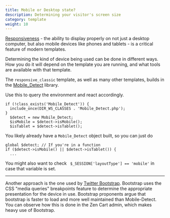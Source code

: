 ```yaml
---
title: Mobile or Desktop state? 
description: Determining your visitor's screen size 
category: template
weight: 10
---
```


[Responsiveness](/user/template/responsive/) - the ability to display properly on not just a desktop computer, but also mobile devices like phones and tablets - is a critical feature of modern templates. 

Determining the kind of device being used can be done in different ways.  How you do it will depend on the template you are running, and what tools are available with that template. 

The `responsive_classic` template, as well as many other templates,
builds in the [Mobile_Detect](http://mobiledetect.net/) library.  

Use this to query the environment and react accordingly. 

```
if (!class_exists('Mobile_Detect')) {
  include_once(DIR_WS_CLASSES . 'Mobile_Detect.php');
}
  $detect = new Mobile_Detect;
  $isMobile = $detect->isMobile();
  $isTablet = $detect->isTablet();
```

You likely already have a `Mobile_Detect` object built, so you can just do 

```
global $detect; // If you're in a function
if ($detect->isMobile() || $detect->isTablet()) { 
  ...
```

You might also want to check ` $_SESSION['layoutType'] == 'mobile'` in case that variable is set. 

* * *

Another approach is the one used by [Twitter Bootstrap](https://getbootstrap.com/). Bootstrap uses the CSS "media queries" breakpoints feature to determine the appropriate presentation for the device in use.  Bootstrap proponents argue that bootstrap is faster to load and more well maintained than Mobile-Detect. You can observe how this is done in the Zen Cart admin, which makes heavy use of Bootstrap.

